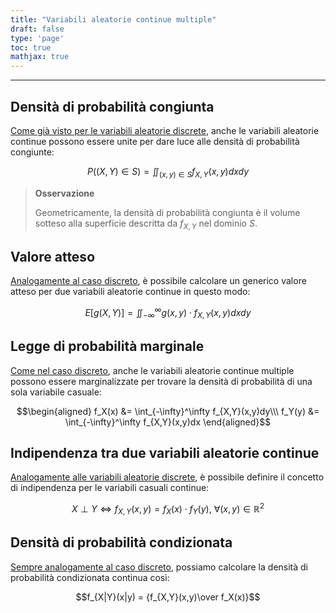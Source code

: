 ```yaml
---
title: "Variabili aleatorie continue multiple"
draft: false
type: 'page'
toc: true
mathjax: true
---
```


---

## Densità di probabilità congiunta

[Come già visto per le variabili aleatorie discrete](../multiple-drv#legge-di-probabilità-congiunta), anche le variabili aleatorie continue possono essere unite per dare luce alle densità di probabilità congiunte:

$$P\big((X,Y)\in S\big) = \iint_{(x,y)\in S} f_{X,Y}(x,y)dxdy$$

> **Osservazione**
>
> Geometricamente, la densità di probabilità congiunta è il volume sotteso alla superficie descritta da $f_{X,Y}$ nel dominio $S$.

## Valore atteso

[Analogamente al caso discreto](../multiple-drv#valore-atteso-per-variabili-aleatorie-multiple), è possibile calcolare un generico valore atteso per due variabili aleatorie continue in questo modo:

$$E\big[g(X,Y)\big] = \iint_{-\infty}^\infty g(x,y)\cdot f_{X,Y}(x,y)dxdy$$

## Legge di probabilità marginale

[Come nel caso discreto](../multiple-drv#leggi-di-probabilità-marginali), anche le variabili aleatorie continue multiple possono essere marginalizzate per trovare la densità di probabilità di una sola variabile casuale:

$$\begin{aligned}
f_X(x) &= \int_{-\infty}^\infty f_{X,Y}(x,y)dy\\\
f_Y(y) &= \int_{-\infty}^\infty f_{X,Y}(x,y)dx
\end{aligned}$$

## Indipendenza tra due variabili aleatorie continue

[Analogamente alle variabili aleatorie discrete](../multiple-drv#variabili-aleatorie-indipendenti), è possibile definire il concetto di indipendenza per le variabili casuali continue:

$$X\perp Y \iff f_{X,Y}(x,y) = f_X(x)\cdot f_Y(y), \> \forall (x,y)\in\mathbb R^2$$

## Densità di probabilità condizionata

[Sempre analogamente al caso discreto](../multiple-drv#leggi-di-probabilità-condizionale), possiamo calcolare la densità di probabilità condizionata continua così:

$$f_{X|Y}(x|y) = {f_{X,Y}(x,y)\over f_X(x)}$$
